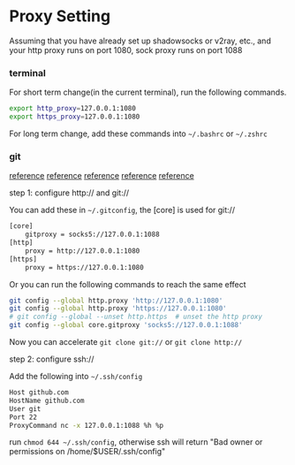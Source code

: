 # Proxy Setting

Assuming that you have already set up shadowsocks or v2ray, etc., and your http proxy runs on port 1080, sock proxy runs on port 1088



### terminal

For short term change(in the current terminal), run the following commands.

```bash
export http_proxy=127.0.0.1:1080
export https_proxy=127.0.0.1:1080
```

For long term change, add these commands into ``~/.bashrc`` or ``~/.zshrc``



### git

[reference](https://segmentfault.com/q/1010000000118837) [reference](https://segmentfault.com/a/1190000018813121) [reference](https://gist.github.com/laispace/666dd7b27e9116faece6) [reference](https://gist.github.com/fearblackcat/850c6e027d5a03017c44daaa6a7ffc30) [reference](https://www.v2ex.com/t/332816)

step 1: configure http:// and git://

You can add these in ``~/.gitconfig``, the [core] is used for git://

```bash
[core]
	gitproxy = socks5://127.0.0.1:1088
[http]
	proxy = http://127.0.0.1:1080
[https]
	proxy = https://127.0.0.1:1080
```

Or you can run the following commands to reach the same effect

```bash
git config --global http.proxy 'http://127.0.0.1:1080'
git config --global http.proxy 'https://127.0.0.1:1080'
# git config --global --unset http.https  # unset the http proxy
git config --global core.gitproxy 'socks5://127.0.0.1:1088'
```

Now you can accelerate ``git clone git://`` or ``git clone http://``



step 2: configure ssh://

Add the following into ``~/.ssh/config``

```bash
Host github.com
HostName github.com
User git
Port 22
ProxyCommand nc -x 127.0.0.1:1088 %h %p
```

run ``chmod 644 ~/.ssh/config``, otherwise ssh will return "Bad owner or permissions on /home/$USER/.ssh/config"
